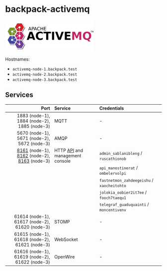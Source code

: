# backpack-activemq

![ActiveMQ](../../doc/assets/logos/activemq.png)

Hostnames:
 
 - `activemq-node-1.backpack.test`
 - `activemq-node-2.backpack.test`
 - `activemq-node-3.backpack.test`

## Services

| Port | Service | Credentials
| ---: | :------ | :----------
| 1883 (node-1), 1884 (node-2), 1885 (node-3)| MQTT | -
| 5670 (node-1), 5671 (node-2), 5672 (node-3)| AMQP | -
| [8161](http://activemq-node-1.backpack.test:8161) (node-1), [8162](http://activemq-node-2.backpack.test:8162) (node-2), [8163](http://activemq-node-3.backpack.test:8163) (node-3) | HTTP [API](https://activemq.apache.org/rest) and management console | `admin_sablanibleng` / `ruscathionob`
| | | `api_manostinerat` / `ombelervolpi`
| | | `fastnetmon_zahdeegeishu` / `xaocheitohto`
| | | `jolokia_oobier2it7ee` / `fooch7taequ1`
| | | `telegraf_guaduquainti` / `moncentivenv`
| 61614 (node-1), 61617 (node-2), 61620 (node-3) | STOMP | -
| 61615 (node-1), 61618 (node-2), 61621 (node-3) | WebSocket | -
| 61616 (node-1), 61619 (node-2), 61622 (node-3) | OpenWire | -
